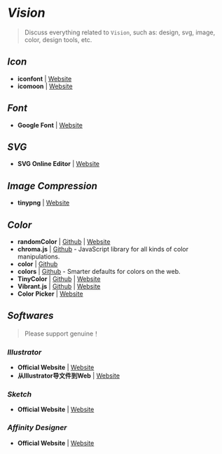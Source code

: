 # _Vision_

> Discuss everything related to `Vision`, such as: design, svg, image, color, design tools, etc.

## _Icon_

- **iconfont** | [Website](http://www.iconfont.cn/)
- **icomoon** | [Website](https://icomoon.io/app/#/select)


## _Font_

- **Google Font** | [Website](https://fonts.google.com/)


## _SVG_

- **SVG Online Editor** | [Website](http://editor.method.ac/#move_front)


## _Image Compression_

- **tinypng** | [Website](https://tinypng.com)

## _Color_

- **randomColor** | [Github](https://github.com/davidmerfield/randomColor) | [Website](https://randomcolor.llllll.li/)
- **chroma.js** | [Github](https://github.com/gka/chroma.js) - JavaScript library for all kinds of color manipulations.
- **color** | [Github](https://github.com/Qix-/color)
- **colors** | [Github](https://github.com/mrmrs/colors) - Smarter defaults for colors on the web.
- **TinyColor** | [Github](https://github.com/bgrins/TinyColor) | [Website](http://bgrins.github.io/TinyColor/)
- **Vibrant.js** | [Github](https://github.com/jariz/vibrant.js/) | [Website](https://github.com/jariz/vibrant.js)
- **Color Picker** | [Website](https://htmlcolorcodes.com/)


## _Softwares_

> Please support genuine！

### _Illustrator_

- **Official Website** | [Website](https://www.adobe.com/products/illustrator.html)
- **从Illustrator导文件到Web** | [Website](https://www.w3cplus.com/svg/svg-files-from-illustrator-to-the-web.html)


### _Sketch_

- **Official Website** | [Website](https://www.sketchapp.com/)


### _Affinity Designer_

- **Official Website** | [Website](https://affinity.serif.com/zh-cn/designer/)

